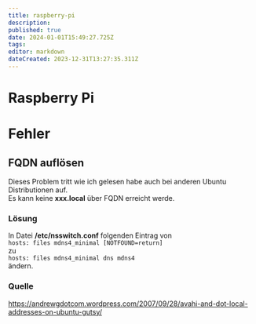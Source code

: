 ```yaml
---
title: raspberry-pi
description: 
published: true
date: 2024-01-01T15:49:27.725Z
tags: 
editor: markdown
dateCreated: 2023-12-31T13:27:35.311Z
---
```


# Raspberry Pi

# <span class="mw-headline" id="bkmrk-fehler-1">Fehler</span>

## <span id="bkmrk-"></span><span class="mw-headline" id="bkmrk-fqdn-aufl%C3%B6sen-1">FQDN auflösen</span>

Dieses Problem tritt wie ich gelesen habe auch bei anderen Ubuntu Distributionen auf.  
Es kann keine **xxx.local** über FQDN erreicht werde.

### <span id="bkmrk--1"></span><span class="mw-headline" id="bkmrk-l%C3%B6sung-1">Lösung</span>

In Datei **/etc/nsswitch.conf** folgenden Eintrag von  
`hosts: files mdns4_minimal [NOTFOUND=return]`  
zu  
`hosts: files mdns4_minimal dns mdns4`  
ändern.

### <span class="mw-headline" id="bkmrk-quelle-1">Quelle</span>
https://andrewgdotcom.wordpress.com/2007/09/28/avahi-and-dot-local-addresses-on-ubuntu-gutsy/